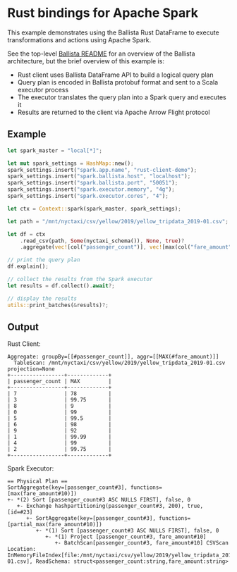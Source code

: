 # Rust bindings for Apache Spark

This example demonstrates using the Ballista Rust DataFrame to execute transformations and actions using Apache Spark.

See the top-level [Ballista README](../../../README.md) for an overview of the Ballista architecture, but the brief overview of this example is:

- Rust client uses Ballista DataFrame API to build a logical query plan
- Query plan is encoded in Ballista protobuf format and sent to a Scala executor process
- The executor translates the query plan into a Spark query and executes it
- Results are returned to the client via Apache Arrow Flight protocol

## Example

```rust
let spark_master = "local[*]";

let mut spark_settings = HashMap::new();
spark_settings.insert("spark.app.name", "rust-client-demo");
spark_settings.insert("spark.ballista.host", "localhost");
spark_settings.insert("spark.ballista.port", "50051");
spark_settings.insert("spark.executor.memory", "4g");
spark_settings.insert("spark.executor.cores", "4");

let ctx = Context::spark(spark_master, spark_settings);

let path = "/mnt/nyctaxi/csv/yellow/2019/yellow_tripdata_2019-01.csv";

let df = ctx
    .read_csv(path, Some(nyctaxi_schema()), None, true)?
    .aggregate(vec![col("passenger_count")], vec![max(col("fare_amount"))])?;

// print the query plan
df.explain();

// collect the results from the Spark executor
let results = df.collect().await?;

// display the results
utils::print_batches(&results)?;
```

## Output

Rust Client:

```
Aggregate: groupBy=[[#passenger_count]], aggr=[[MAX(#fare_amount)]]
  TableScan: /mnt/nyctaxi/csv/yellow/2019/yellow_tripdata_2019-01.csv projection=None
+-----------------+-------------+
| passenger_count | MAX         |
+-----------------+-------------+
| 7               | 78          |
| 3               | 99.75       |
| 8               | 9           |
| 0               | 99          |
| 5               | 99.5        |
| 6               | 98          |
| 9               | 92          |
| 1               | 99.99       |
| 4               | 99          |
| 2               | 99.75       |
+-----------------+-------------+
```

Spark Executor:

```
== Physical Plan ==
SortAggregate(key=[passenger_count#3], functions=[max(fare_amount#10)])
+- *(2) Sort [passenger_count#3 ASC NULLS FIRST], false, 0
   +- Exchange hashpartitioning(passenger_count#3, 200), true, [id=#23]
      +- SortAggregate(key=[passenger_count#3], functions=[partial_max(fare_amount#10)])
         +- *(1) Sort [passenger_count#3 ASC NULLS FIRST], false, 0
            +- *(1) Project [passenger_count#3, fare_amount#10]
               +- BatchScan[passenger_count#3, fare_amount#10] CSVScan Location: InMemoryFileIndex[file:/mnt/nyctaxi/csv/yellow/2019/yellow_tripdata_2019-01.csv], ReadSchema: struct<passenger_count:string,fare_amount:string>

```
